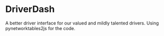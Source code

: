 # DriverDash

A better driver interface for our valued and mildly talented drivers. Using pynetworktables2js for the code.
